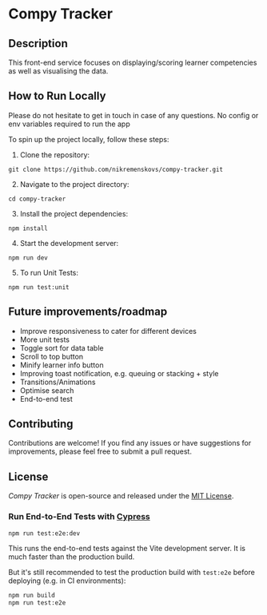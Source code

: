 # Compy Tracker

## Description

This front-end service focuses on displaying/scoring learner competencies as well as visualising the data. 

## How to Run Locally

Please do not hesitate to get in touch in case of any questions. No config or env variables required to run the app

To spin up the project locally, follow these steps:

1. Clone the repository:

```
git clone https://github.com/nikremenskovs/compy-tracker.git
```

2. Navigate to the project directory:

```
cd compy-tracker
```

3. Install the project dependencies:

```
npm install
```

4. Start the development server:

```
npm run dev
```

5. To run Unit Tests:

```
npm run test:unit
```

## Future improvements/roadmap

- Improve responsiveness to cater for different devices
- More unit tests
- Toggle sort for data table
- Scroll to top button
- Minify learner info button
- Improving toast notification, e.g. queuing or stacking + style
- Transitions/Animations
- Optimise search
- End-to-end test


## Contributing

Contributions are welcome! If you find any issues or have suggestions for improvements, please feel free to submit a pull request.

## License

_Compy Tracker_ is open-source and released under the [MIT License](LICENSE).


### Run End-to-End Tests with [Cypress](https://www.cypress.io/)

```sh
npm run test:e2e:dev
```

This runs the end-to-end tests against the Vite development server.
It is much faster than the production build.

But it's still recommended to test the production build with `test:e2e` before deploying (e.g. in CI environments):

```sh
npm run build
npm run test:e2e
```
